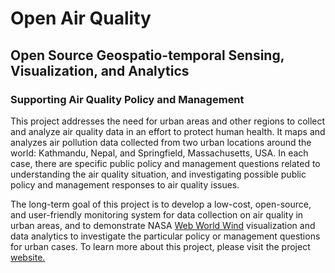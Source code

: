 # Open Air Quality
## Open Source Geospatio-temporal Sensing, Visualization, and Analytics
### Supporting Air Quality Policy and Management

This project addresses the need for urban areas and other regions to collect and analyze air quality data in an effort to protect human health. It maps and analyzes air pollution data collected from two urban locations around the world: Kathmandu, Nepal, and Springfield, Massachusetts, USA. In each case, there are specific public policy and management questions related to understanding the air quality situation, and investigating possible public policy and management responses to air quality issues. 

The long-term goal of this project is to develop a low-cost, open-source, and user-friendly monitoring system for data collection on air quality in urban areas, and to demonstrate NASA <a href = "https://webworldwind.org/">Web World Wind</a> visualization and data analytics to investigate the particular policy or management questions for urban cases. To learn more about this project, please visit the project <a href ="http://openairquality.eco.umass.edu">website.</a> 
